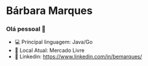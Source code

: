 # Bárbara Marques

### Olá pessoal 👋

- :computer: Principal linguagem: Java/Go
- :pushpin: Local Atual: Mercado Livre
- :necktie: Linkedin: https://www.linkedin.com/in/bemarques/

<!--
**BeMarques/BeMarques** is a ✨ _special_ ✨ repository because its `README.md` (this file) appears on your GitHub profile.

Here are some ideas to get you started:

- 🔭 I’m currently working on ...
- 🌱 I’m currently learning ...
- 👯 I’m looking to collaborate on ...
- 🤔 I’m looking for help with ...
- 💬 Ask me about ...
- 📫 How to reach me: ...
- 😄 Pronouns: ...
- ⚡ Fun fact: ...
-->
